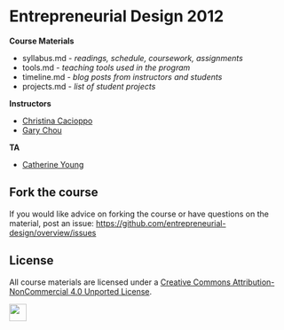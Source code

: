 Entrepreneurial Design 2012
===========================

**Course Materials**
* syllabus.md - *readings, schedule, coursework, assignments*  
* tools.md - *teaching tools used in the program*  
* timeline.md - *blog posts from instructors and students*  
* projects.md - *list of student projects*  

**Instructors**
* [Christina Cacioppo](http://christinacacioppo.com)  
* [Gary Chou](http://garychou.com)  

**TA**  
* [Catherine Young](http://theperceptionalist.com/)  

## Fork the course ##

If you would like advice on forking the course or have questions on the material, post an issue:
<https://github.com/entrepreneurial-design/overview/issues>

## License ##

All course materials are licensed under a [Creative Commons Attribution-NonCommercial 4.0 Unported License](http://creativecommons.org/licenses/by-nc/4.0/).

<a href="http://creativecommons.org/licenses/by-nc/4.0/"><img src="http://mirrors.creativecommons.org/presskit/buttons/88x31/png/by-nc.png" height=31></a>
